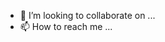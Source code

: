 
- 💞️ I’m looking to collaborate on ...
- 📫 How to reach me ...

<!---
Dgorilla/Dgorilla is a ✨ special ✨ repository because its `README.md` (this file) appears on your GitHub profile.
You can click the Preview link to take a look at your changes.
--->
